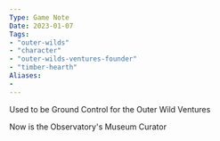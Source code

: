 ```yaml
---
Type: Game Note
Date: 2023-01-07
Tags:
- "outer-wilds"
- "character"
- "outer-wilds-ventures-founder"
- "timber-hearth"
Aliases:
- 
---
```

Used to be Ground Control for the Outer Wild Ventures

Now is the Observatory's Museum Curator